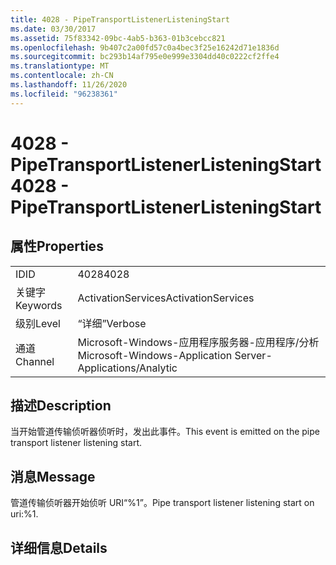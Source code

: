 ```yaml
---
title: 4028 - PipeTransportListenerListeningStart
ms.date: 03/30/2017
ms.assetid: 75f83342-09bc-4ab5-b363-01b3cebcc821
ms.openlocfilehash: 9b407c2a00fd57c0a4bec3f25e16242d71e1836d
ms.sourcegitcommit: bc293b14af795e0e999e3304dd40c0222cf2ffe4
ms.translationtype: MT
ms.contentlocale: zh-CN
ms.lasthandoff: 11/26/2020
ms.locfileid: "96238361"
---
```

# <a name="4028---pipetransportlistenerlisteningstart"></a><span data-ttu-id="293bf-102">4028 - PipeTransportListenerListeningStart</span><span class="sxs-lookup"><span data-stu-id="293bf-102">4028 - PipeTransportListenerListeningStart</span></span>

## <a name="properties"></a><span data-ttu-id="293bf-103">属性</span><span class="sxs-lookup"><span data-stu-id="293bf-103">Properties</span></span>  
  
|||  
|-|-|  
|<span data-ttu-id="293bf-104">ID</span><span class="sxs-lookup"><span data-stu-id="293bf-104">ID</span></span>|<span data-ttu-id="293bf-105">4028</span><span class="sxs-lookup"><span data-stu-id="293bf-105">4028</span></span>|  
|<span data-ttu-id="293bf-106">关键字</span><span class="sxs-lookup"><span data-stu-id="293bf-106">Keywords</span></span>|<span data-ttu-id="293bf-107">ActivationServices</span><span class="sxs-lookup"><span data-stu-id="293bf-107">ActivationServices</span></span>|  
|<span data-ttu-id="293bf-108">级别</span><span class="sxs-lookup"><span data-stu-id="293bf-108">Level</span></span>|<span data-ttu-id="293bf-109">“详细”</span><span class="sxs-lookup"><span data-stu-id="293bf-109">Verbose</span></span>|  
|<span data-ttu-id="293bf-110">通道</span><span class="sxs-lookup"><span data-stu-id="293bf-110">Channel</span></span>|<span data-ttu-id="293bf-111">Microsoft-Windows-应用程序服务器-应用程序/分析</span><span class="sxs-lookup"><span data-stu-id="293bf-111">Microsoft-Windows-Application Server-Applications/Analytic</span></span>|  
  
## <a name="description"></a><span data-ttu-id="293bf-112">描述</span><span class="sxs-lookup"><span data-stu-id="293bf-112">Description</span></span>  

 <span data-ttu-id="293bf-113">当开始管道传输侦听器侦听时，发出此事件。</span><span class="sxs-lookup"><span data-stu-id="293bf-113">This event is emitted on the pipe transport listener listening start.</span></span>  
  
## <a name="message"></a><span data-ttu-id="293bf-114">消息</span><span class="sxs-lookup"><span data-stu-id="293bf-114">Message</span></span>  

 <span data-ttu-id="293bf-115">管道传输侦听器开始侦听 URI“%1”。</span><span class="sxs-lookup"><span data-stu-id="293bf-115">Pipe transport listener listening start on uri:%1.</span></span>  
  
## <a name="details"></a><span data-ttu-id="293bf-116">详细信息</span><span class="sxs-lookup"><span data-stu-id="293bf-116">Details</span></span>
